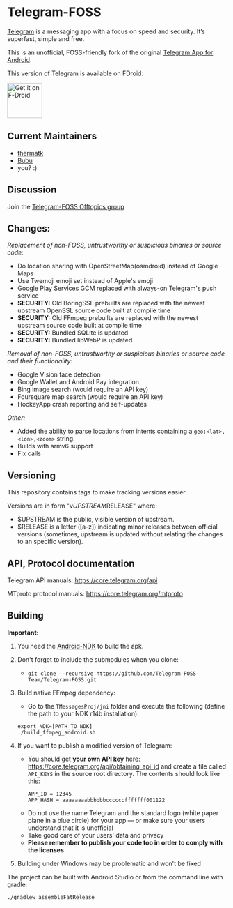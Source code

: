# Telegram-FOSS

[Telegram](https://telegram.org) is a messaging app with a focus on speed and security. It’s superfast, simple and free.

This is an unofficial, FOSS-friendly fork of the original [Telegram App for Android](https://github.com/DrKLO/Telegram).

This version of Telegram is available on FDroid:

[<img src="https://f-droid.org/badge/get-it-on.png"
      alt="Get it on F-Droid"
      height="80">](https://f-droid.org/app/org.telegram.messenger)

## Current Maintainers

- [thermatk](https://github.com/thermatk)
- [Bubu](https://github.com/Bubu)
- you? :)

## Discussion

Join the [Telegram-FOSS Offtopics group](https://t.me/joinchat/AAAAAEFaw9LIC-VgKVCevg)

## Changes:

*Replacement of non-FOSS, untrustworthy or suspicious binaries or source code:*
- Do location sharing with OpenStreetMap(osmdroid) instead of Google Maps
- Use Twemoji emoji set instead of Apple's emoji
- Google Play Services GCM replaced with always-on Telegram's push service
- **SECURITY:** Old BoringSSL prebuilts are replaced with the newest upstream OpenSSL source code built at compile time
- **SECURITY:** Old FFmpeg prebuilts are replaced with the newest upstream source code built at compile time
- **SECURITY:** Bundled SQLite is updated
- **SECURITY:** Bundled libWebP is updated

*Removal of non-FOSS, untrustworthy or suspicious binaries or source code and their functionality:*
- Google Vision face detection
- Google Wallet and Android Pay integration
- Bing image search (would require an API key)
- Foursquare map search (would require an API key)
- HockeyApp crash reporting and self-updates

*Other:*
- Added the ability to parse locations from intents containing a `geo:<lat>,<lon>,<zoom>` string.
- Builds with armv6 support
- Fix calls

## Versioning

This repository contains tags to make tracking versions easier.

Versions are in form "v$UPSTREAM$RELEASE" where:

* $UPSTREAM is the public, visible version of upstream.
* $RELEASE is a letter ([a-z]) indicating minor releases between official versions (sometimes, upstream is updated without relating the changes to an specific version).

## API, Protocol documentation

Telegram API manuals: https://core.telegram.org/api

MTproto protocol manuals: https://core.telegram.org/mtproto

## Building

**Important:**
1. You need the [Android-NDK](https://developer.android.com/ndk/downloads/index.html) to build the apk.

2. Don't forget to include the submodules when you clone:
      - `git clone --recursive https://github.com/Telegram-FOSS-Team/Telegram-FOSS.git`

3. Build native FFmpeg dependency:
      - Go to the `TMessagesProj/jni` folder and execute the following (define the path to your NDK r14b installation):
      
      ```
      export NDK=[PATH_TO_NDK]
      ./build_ffmpeg_android.sh
      ```

4. If you want to publish a modified version of Telegram:
      - You should get **your own API key** here: https://core.telegram.org/api/obtaining_api_id and create a file called `API_KEYS` in the source root directory.
        The contents should look like this:
        ```
        APP_ID = 12345
        APP_HASH = aaaaaaaabbbbbbccccccfffffff001122
        ```
      - Do not use the name Telegram and the standard logo (white paper plane in a blue circle) for your app — or make sure your users understand that it is unofficial
      - Take good care of your users' data and privacy
      - **Please remember to publish your code too in order to comply with the licenses**

5. Building under Windows may be problematic and won't be fixed

The project can be built with Android Studio or from the command line with gradle:

`./gradlew assembleFatRelease`
